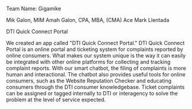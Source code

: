 Team Name: Gigamike

Mik Galon, MIM
Amah Galon, CPA, MBA, (CMA)
Ace Mark Llentada

DTI Quick Connect Portal

We created an app called "DTI Quick Connect Portal." DTI Quick Connect Portal is an online portal and ticketing system for complaints reported by online consumers. What makes our system unique is the way it can easily be integrated with other online platforms for collecting and tracking complaint reports. With our smart chatbot, the filing of complaints is more human and interactional. The chatbot also provides useful tools for online consumers, such as the Website Reputation Checker and educating consumers through the DTI consumer knowledgebase. Ticket complaints can be assigned or tagged internally to DTI or interagency to solve the problem at the level of service expected.
